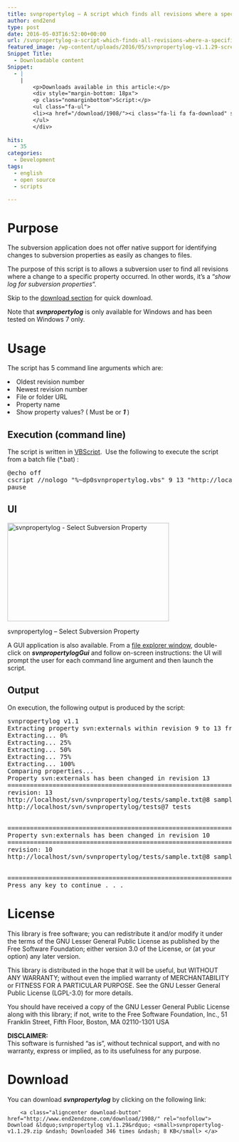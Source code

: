 ```yaml
---
title: svnpropertylog – A script which finds all revisions where a specific subversion property has changed
author: end2end
type: post
date: 2016-05-03T16:52:00+00:00
url: /svnpropertylog-a-script-which-finds-all-revisions-where-a-specific-subversion-property-has-changed/
featured_image: /wp-content/uploads/2016/05/svnpropertylog-v1.1.29-screenshot.png
Snippet Title:
  - Downloadable content
Snippet:
  - |
    |
        <p>Downloads available in this article:</p>
        <div style="margin-bottom: 18px">
        <p class="nomarginbottom">Script:</p>
        <ul class="fa-ul">
        <li><a href="/download/1908/"><i class="fa-li fa fa-download" style="position: inherit;"></i>svnpropertylog (latest version)</a></li>
        </ul>
        </div>
        
hits:
  - 35
categories:
  - Development
tags:
  - english
  - open source
  - scripts

---
```

# <span id="Purpose">Purpose</span>

The subversion application does not offer native support for identifying changes to subversion properties as easily as changes to files.

The purpose of this script is to allows a subversion user to find all revisions where a change to a specific property occurred. In other words, it&#8217;s a &#8220;_show log for subversion properties_&#8220;.<!--more-->

Skip to the [download section][1] for quick download.

<p class="pleasenote" data-pleasenote="true">
  Note that <strong><em>svnpropertylog</em></strong> is only available for Windows and has been tested on Windows 7 only.
</p>

# <span id="Usage">Usage</span>

The script has 5 command line arguments which are:

<li style="text-align: justify;">
  Oldest revision number
</li>
<li style="text-align: justify;">
  Newest revision number
</li>
<li style="text-align: justify;">
  File or folder URL
</li>
<li style="text-align: justify;">
  Property name
</li>
<li style="text-align: justify;">
  Show property values? ( Must be <strong><em></em></strong> or <em><strong>1 </strong></em>)
</li>

## <span id="Execution_command_line">Execution (command line)</span>

The script is written in [VBScript][2].  Use the following to execute the script from a batch file (*.bat) :

<pre class="lang:batch decode:true " title="Windows Batch file">@echo off
cscript //nologo "%~dp0svnpropertylog.vbs" 9 13 "http://localhost/svn/svnpropertylog/tests/folder" "svn:externals" 1
pause
</pre>

## <span id="UI">UI</span>

<div id="attachment_1918" style="width: 373px" class="wp-caption alignnone">
  <a href="http://www.end2endzone.com/wp-content/uploads/2016/05/svnpropertylog-property-sample.png" rel="attachment wp-att-1918"><img aria-describedby="caption-attachment-1918" loading="lazy" class="size-full wp-image-1918" src="http://www.end2endzone.com/wp-content/uploads/2016/05/svnpropertylog-property-sample.png" alt="svnpropertylog - Select Subversion Property" width="363" height="221" srcset="http://www.end2endzone.com/wp-content/uploads/2016/05/svnpropertylog-property-sample.png 363w, http://www.end2endzone.com/wp-content/uploads/2016/05/svnpropertylog-property-sample.png 150w, http://www.end2endzone.com/wp-content/uploads/2016/05/svnpropertylog-property-sample.png 300w" sizes="(max-width: 363px) 100vw, 363px" /></a>
  
  <p id="caption-attachment-1918" class="wp-caption-text">
    svnpropertylog &#8211; Select Subversion Property
  </p>
</div>

A GUI application is also available. From a <a href="http://upload.wikimedia.org/wikipedia/en/c/cb/Windows_Explorer_Windows_7.png?download" target="_blank" rel="noopener">file explorer window</a>, double-click on **_svnpropertylogGui_** and follow on-screen instructions: the UI will prompt the user for each command line argument and then launch the script.

## <span id="Output">Output</span>

On execution, the following output is produced by the script:

<pre class="lang:default decode:true" title="Sample execution">svnpropertylog v1.1
Extracting property svn:externals within revision 9 to 13 from http://localhost/svn/svnpropertylog/tests/folder...
Extracting... 0%
Extracting... 25%
Extracting... 50%
Extracting... 75%
Extracting... 100%
Comparing properties...
Property svn:externals has been changed in revision 13
===============================================================================
revision: 13
http://localhost/svn/svnpropertylog/tests/sample.txt@8 sample.txt
http://localhost/svn/svnpropertylog/tests@7 tests


===============================================================================
Property svn:externals has been changed in revision 10
===============================================================================
revision: 10
http://localhost/svn/svnpropertylog/tests/sample.txt@8 sample.txt


===============================================================================
Press any key to continue . . .</pre>

# <span id="License">License</span>

This library is free software; you can redistribute it and/or modify it under the terms of the GNU Lesser General Public License as published by the Free Software Foundation; either version 3.0 of the License, or (at your option) any later version.

This library is distributed in the hope that it will be useful, but WITHOUT ANY WARRANTY; without even the implied warranty of MERCHANTABILITY or FITNESS FOR A PARTICULAR PURPOSE. See the GNU Lesser General Public License (LGPL-3.0) for more details.

You should have received a copy of the GNU Lesser General Public License along with this library; if not, write to the Free Software Foundation, Inc., 51 Franklin Street, Fifth Floor, Boston, MA 02110-1301 USA

**DISCLAIMER:**  
This software is furnished &#8220;as is&#8221;, without technical support, and with no warranty, express or implied, as to its usefulness for any purpose.

# <span id="Download">Download</span>

You can download **_svnpropertylog_** by clicking on the following link:


		<a class="aligncenter download-button" href="http://www.end2endzone.com/download/1908/" rel="nofollow"> Download &ldquo;svnpropertylog v1.1.29&rdquo; <small>svnpropertylog-v1.1.29.zip &ndash; Downloaded 346 times &ndash; 8 KB</small> </a>

 [1]: #Download
 [2]: http://en.wikipedia.org/wiki/VBScript